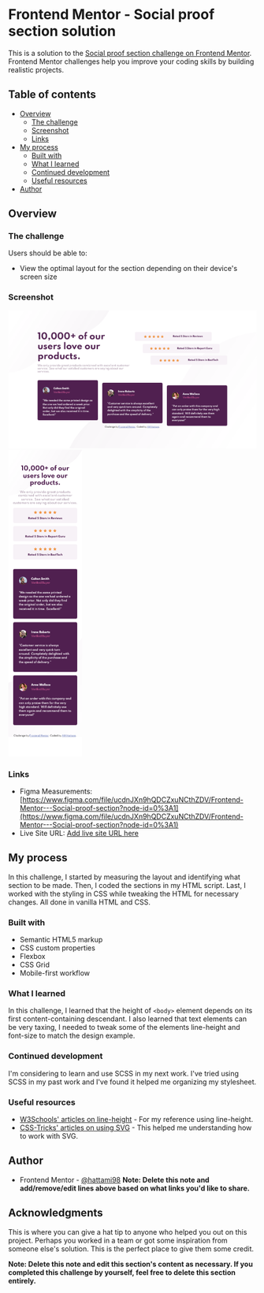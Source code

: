 # Frontend Mentor - Social proof section solution

This is a solution to the [Social proof section challenge on Frontend Mentor](https://www.frontendmentor.io/challenges/social-proof-section-6e0qTv_bA). Frontend Mentor challenges help you improve your coding skills by building realistic projects. 

## Table of contents

- [Overview](#overview)
  - [The challenge](#the-challenge)
  - [Screenshot](#screenshot)
  - [Links](#links)
- [My process](#my-process)
  - [Built with](#built-with)
  - [What I learned](#what-i-learned)
  - [Continued development](#continued-development)
  - [Useful resources](#useful-resources)
- [Author](#author)

## Overview

### The challenge

Users should be able to:

- View the optimal layout for the section depending on their device's screen size

### Screenshot

![desktop](screenshot/desktop.jpg)
![mobile](screenshot/mobile.jpg)

### Links

- Figma Measurements: [https://www.figma.com/file/ucdnJXn9hQDCZxuNCthZDV/Frontend-Mentor---Social-proof-section?node-id=0%3A1](https://www.figma.com/file/ucdnJXn9hQDCZxuNCthZDV/Frontend-Mentor---Social-proof-section?node-id=0%3A1)
- Live Site URL: [Add live site URL here](https://your-live-site-url.com)

## My process

In this challenge, I started by measuring the layout and identifying what section to be made. Then, I coded the sections in my HTML script. Last, I worked with the styling in CSS while tweaking the HTML for necessary changes. All done in vanilla HTML and CSS.

### Built with

- Semantic HTML5 markup
- CSS custom properties
- Flexbox
- CSS Grid
- Mobile-first workflow

### What I learned

In this challenge, I learned that the height of `<body>` element depends on its first content-containing descendant. I also learned that text elements can be very taxing, I needed to tweak some of the elements line-height and font-size to match the design example.

### Continued development

I'm considering to learn and use SCSS in my next work. I've tried using SCSS in my past work and I've found it helped me organizing my stylesheet.

### Useful resources

- [W3Schools' articles on line-height](https://www.w3schools.com/cssref/pr_dim_line-height.asp) - For my reference using line-height.
- [CSS-Tricks' articles on using SVG](https://css-tricks.com/using-svg/) - This helped me understanding how to work with SVG.

## Author

- Frontend Mentor - [@hattami98](https://www.frontendmentor.io/profile/@hattami98)
**Note: Delete this note and add/remove/edit lines above based on what links you'd like to share.**

## Acknowledgments

This is where you can give a hat tip to anyone who helped you out on this project. Perhaps you worked in a team or got some inspiration from someone else's solution. This is the perfect place to give them some credit.

**Note: Delete this note and edit this section's content as necessary. If you completed this challenge by yourself, feel free to delete this section entirely.**
